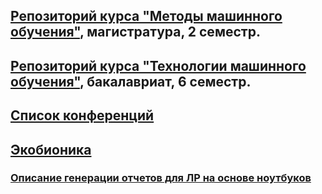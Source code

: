 ﻿## [Репозиторий курса "Методы машинного обучения"](https://github.com/ugapanyuk/ml_course/wiki/COURSE_MMO), магистратура, 2 семестр.

## [Репозиторий курса "Технологии машинного обучения"](https://github.com/ugapanyuk/ml_course/wiki/COURSE_TMO), бакалавриат, 6 семестр.

## [Список конференций](https://github.com/ugapanyuk/ml_course/blob/master/other/conf_2019.docx)

## [Экобионика](https://github.com/ugapanyuk/ml_course/blob/master/other/eco.pdf) 

### [Описание генерации отчетов для ЛР на основе ноутбуков](https://github.com/matshch/iu5_ml_course) 